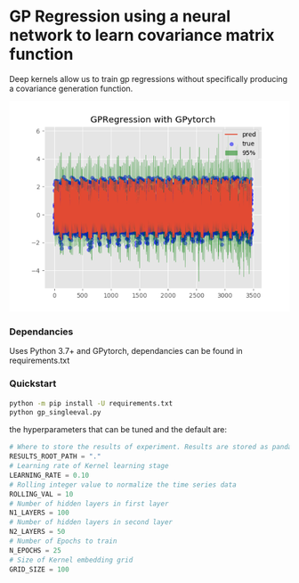 # GP Regression using a neural network to learn covariance matrix function

Deep kernels allow us to train gp regressions without specifically producing a covariance generation function.

![](images/25_epochs.png)

### Dependancies
Uses Python 3.7+ and GPytorch, dependancies can be found in requirements.txt

### Quickstart
```sh
python -m pip install -U requirements.txt 
python gp_singleeval.py 
```

the hyperparameters that can be tuned and the default are:

``` py
# Where to store the results of experiment. Results are stored as pandas.DataFrame objects exported to csv.
RESULTS_ROOT_PATH = "."
# Learning rate of Kernel learning stage
LEARNING_RATE = 0.10
# Rolling integer value to normalize the time series data
ROLLING_VAL = 10
# Number of hidden layers in first layer
N1_LAYERS = 100
# Number of hidden layers in second layer
N2_LAYERS = 50
# Number of Epochs to train
N_EPOCHS = 25
# Size of Kernel embedding grid
GRID_SIZE = 100
```